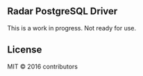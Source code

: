 ## Radar PostgreSQL Driver

This is a work in progress. Not ready for use.

## License

MIT &copy; 2016 contributors
